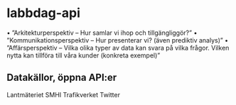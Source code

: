 # labbdag-api

•	”Arkitekturperspektiv – Hur samlar vi ihop och tillgängliggör?” 
•	”Kommunikationsperspektiv – Hur presenterar vi? (även prediktiv analys)” 
•	”Affärsperspektiv – Vilka olika typer av data kan svara på vilka frågor. Vilken nytta kan tillföra till våra kunder (konkreta exempel)”

## Datakällor, öppna API:er
Lantmäteriet
SMHI
Trafikverket
Twitter
